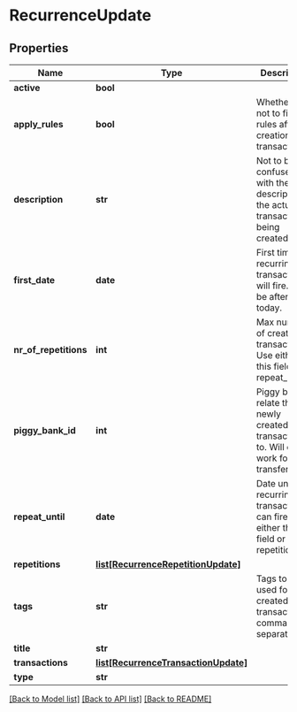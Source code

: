 # RecurrenceUpdate

## Properties
Name | Type | Description | Notes
------------ | ------------- | ------------- | -------------
**active** | **bool** |  | [optional] 
**apply_rules** | **bool** | Whether or not to fire the rules after the creation of a transaction. | [optional] 
**description** | **str** | Not to be confused with the description of the actual transaction(s) being created. | [optional] 
**first_date** | **date** | First time the recurring transaction will fire. Must be after today. | 
**nr_of_repetitions** | **int** | Max number of created transactions. Use either this field or repeat_until. | [optional] 
**piggy_bank_id** | **int** | Piggy bank to relate the newly created transaction to. Will only work for transfers. | [optional] 
**repeat_until** | **date** | Date until the recurring transaction can fire. Use either this field or repetitions. | 
**repetitions** | [**list[RecurrenceRepetitionUpdate]**](RecurrenceRepetitionUpdate.md) |  | 
**tags** | **str** | Tags to be used for each created transaction, comma separated. | [optional] 
**title** | **str** |  | 
**transactions** | [**list[RecurrenceTransactionUpdate]**](RecurrenceTransactionUpdate.md) |  | 
**type** | **str** |  | 

[[Back to Model list]](../README.md#documentation-for-models) [[Back to API list]](../README.md#documentation-for-api-endpoints) [[Back to README]](../README.md)


